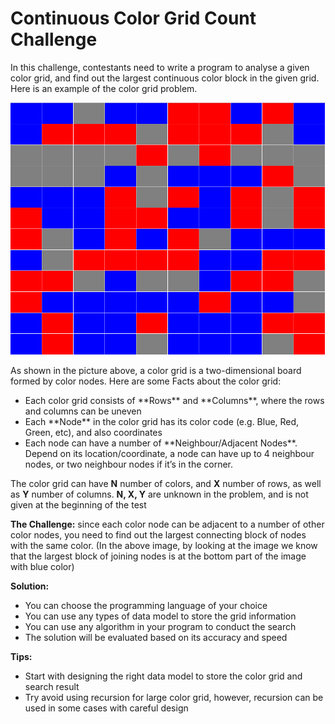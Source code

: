# Continuous Color Grid Count Challenge
In this challenge, contestants need to write a program to analyse a given color grid, and find out the largest continuous color block in the given grid. Here is an example of the color grid problem.

<img src="./grid-color-challenge.png" />

As shown in the picture above, a color grid is a two-dimensional board formed by color nodes. Here are some Facts about the color grid:
<ul>
  <li>Each color grid consists of **Rows** and **Columns**, where the rows and columns can be uneven</li>
  <li>Each **Node** in the color grid has its color code (e.g. Blue, Red, Green, etc), and also coordinates</li>
  <li>Each node can have a number of **Neighbour/Adjacent Nodes**. Depend on its location/coordinate, a node can have up to 4 neighbour nodes, or two neighbour nodes if it’s in the corner.</li>
</ul>

The color grid can have **N** number of colors, and **X** number of rows, as well as **Y** number of columns. **N, X, Y** are unknown in the problem, and is not given at the beginning of the test 

**The Challenge:** since each color node can be adjacent to a number of other color nodes, you need to find out the largest connecting block of nodes with the same color. (In the above image, by looking at the image we know that the largest block of joining nodes is at the bottom part of the image with blue color)

**Solution:**
<ul>
  <li>You can choose the programming language of your choice</li>
  <li>You can use any types of data model to store the grid information</li>
  <li>You can use any algorithm in your program to conduct the search</li>
  <li>The solution will be evaluated based on its accuracy and speed</li>
</ul>

**Tips:**
<ul>
  <li>Start with designing the right data model to store the color grid and search result</li>
  <li>Try avoid using recursion for large color grid, however, recursion can be used in some cases with careful design</li>
</ul>

